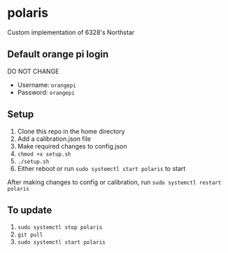 # polaris
 Custom implementation of 6328's Northstar

## Default orange pi login 
DO NOT CHANGE
* Username: `orangepi`
* Password: `orangepi`

## Setup
1. Clone this repo in the home directory
2. Add a calibration.json file
3. Make required changes to config.json
4. `chmod +x setup.sh`
5. `./setup.sh`
6. Either reboot or run `sudo systemctl start polaris` to start

After making changes to config or calibration, run `sudo systemctl restart polaris`

## To update
1. `sudo systemctl stop polaris`
2. `git pull`
3. `sudo systemctl start polaris`
